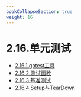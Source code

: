 ```yaml
---
bookCollapseSection: true
weight: 16
---
```

# 2.16.单元测试

* [2.16.1.gotest工具](./2.16.1.gotest工具)
* [2.16.2.测试函数](./2.16.2.测试函数)
* [2.16.3.基准测试](./2.16.3.基准测试)
* [2.16.4.Setup与TearDown](./2.16.4.Setup与TearDown)